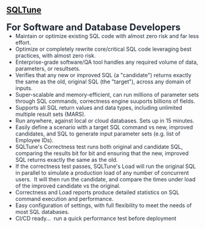 
<h2>
<a target='_blank' href='https://sqltune.io/'> SQLTune </a>
</h2>

<p class=MsoNormal style='margin-bottom:0in;line-height:normal'><b><span
style='font-size:18.0pt;mso-ascii-font-family:Calibri;mso-fareast-font-family:
"Times New Roman";mso-hansi-font-family:Calibri;mso-bidi-font-family:Calibri;
color:#212B36'>For Software and Database Developers</span></b><span
style='font-size:18.0pt;mso-ascii-font-family:Calibri;mso-fareast-font-family:
"Times New Roman";mso-hansi-font-family:Calibri;mso-bidi-font-family:Calibri;
color:#212B36'><o:p></o:p></span></p>

<ul style='margin-top:0in' type=disc>
 <li class=MsoNormal style='color:#212B36;margin-bottom:0in;line-height:normal;
     mso-list:l0 level1 lfo1;tab-stops:list .5in;vertical-align:middle'><span
     style='font-size:10.5pt;mso-ascii-font-family:Calibri;mso-fareast-font-family:
     "Times New Roman";mso-hansi-font-family:Calibri;mso-bidi-font-family:Calibri'>Maintain
     or optimize existing SQL code with almost zero risk and far less effort.</span><span
     style='mso-ascii-font-family:Calibri;mso-fareast-font-family:"Times New Roman";
     mso-hansi-font-family:Calibri;mso-bidi-font-family:Calibri'><o:p></o:p></span></li>
 <li class=MsoNormal style='color:#212B36;margin-bottom:0in;line-height:normal;
     mso-list:l0 level1 lfo1;tab-stops:list .5in;vertical-align:middle'><span
     style='font-size:10.5pt;mso-ascii-font-family:Calibri;mso-fareast-font-family:
     "Times New Roman";mso-hansi-font-family:Calibri;mso-bidi-font-family:Calibri'>Optimize
     or completely rewrite core/critical SQL code leveraging best practices,
     with almost zero risk.</span><span style='mso-ascii-font-family:Calibri;
     mso-fareast-font-family:"Times New Roman";mso-hansi-font-family:Calibri;
     mso-bidi-font-family:Calibri'><o:p></o:p></span></li>
 <li class=MsoNormal style='color:#212B36;margin-bottom:0in;line-height:normal;
     mso-list:l0 level1 lfo1;tab-stops:list .5in;vertical-align:middle'><span
     style='font-size:10.5pt;mso-ascii-font-family:Calibri;mso-fareast-font-family:
     "Times New Roman";mso-hansi-font-family:Calibri;mso-bidi-font-family:Calibri'>Enterprise-grade
     software/QA tool handles any required volume of data, parameters, or <span
     class=SpellE>resultsets</span>.</span><span style='mso-ascii-font-family:
     Calibri;mso-fareast-font-family:"Times New Roman";mso-hansi-font-family:
     Calibri;mso-bidi-font-family:Calibri'><o:p></o:p></span></li>
 <li class=MsoNormal style='color:#212B36;margin-bottom:0in;line-height:normal;
     mso-list:l0 level1 lfo1;tab-stops:list .5in;vertical-align:middle'><span
     style='font-size:10.5pt;mso-ascii-font-family:Calibri;mso-fareast-font-family:
     "Times New Roman";mso-hansi-font-family:Calibri;mso-bidi-font-family:Calibri'>Verifies
     that any new or improved SQL (a &quot;candidate&quot;) returns exactly the
     same as the old, original SQL (the &quot;target&quot;), across any domain
     of inputs.</span><span style='mso-ascii-font-family:Calibri;mso-fareast-font-family:
     "Times New Roman";mso-hansi-font-family:Calibri;mso-bidi-font-family:Calibri'><o:p></o:p></span></li>
 <li class=MsoNormal style='color:#212B36;margin-bottom:0in;line-height:normal;
     mso-list:l0 level1 lfo1;tab-stops:list .5in;vertical-align:middle'><span
     style='font-size:10.5pt;mso-ascii-font-family:Calibri;mso-fareast-font-family:
     "Times New Roman";mso-hansi-font-family:Calibri;mso-bidi-font-family:Calibri'>Super-scalable
     and memory-efficient, can run millions of <span class=GramE>parameter</span>
     sets through SQL commands, correctness engine <span class=SpellE>suuports</span>
     billions of fields.</span><span style='mso-ascii-font-family:Calibri;
     mso-fareast-font-family:"Times New Roman";mso-hansi-font-family:Calibri;
     mso-bidi-font-family:Calibri'><o:p></o:p></span></li>
 <li class=MsoNormal style='color:#212B36;margin-bottom:0in;line-height:normal;
     mso-list:l0 level1 lfo1;tab-stops:list .5in;vertical-align:middle'><span
     style='font-size:10.5pt;mso-ascii-font-family:Calibri;mso-fareast-font-family:
     "Times New Roman";mso-hansi-font-family:Calibri;mso-bidi-font-family:Calibri'>Supports
     all SQL return values and data types, including unlimited multiple result
     sets (MARS).</span><span style='mso-ascii-font-family:Calibri;mso-fareast-font-family:
     "Times New Roman";mso-hansi-font-family:Calibri;mso-bidi-font-family:Calibri'><o:p></o:p></span></li>
 <li class=MsoNormal style='color:#212B36;margin-bottom:0in;line-height:normal;
     mso-list:l0 level1 lfo1;tab-stops:list .5in;vertical-align:middle'><span
     style='font-size:10.5pt;mso-ascii-font-family:Calibri;mso-fareast-font-family:
     "Times New Roman";mso-hansi-font-family:Calibri;mso-bidi-font-family:Calibri'>Run
     anywhere, against local or cloud databases. Sets up in 15 minutes.</span><span
     style='mso-ascii-font-family:Calibri;mso-fareast-font-family:"Times New Roman";
     mso-hansi-font-family:Calibri;mso-bidi-font-family:Calibri'><o:p></o:p></span></li>
 <li class=MsoNormal style='color:#212B36;margin-bottom:0in;line-height:normal;
     mso-list:l0 level1 lfo1;tab-stops:list .5in;vertical-align:middle'><span
     style='font-size:10.5pt;mso-ascii-font-family:Calibri;mso-fareast-font-family:
     "Times New Roman";mso-hansi-font-family:Calibri;mso-bidi-font-family:Calibri'>Easily
     define a scenario with a <span class=GramE>target SQL command vs new,
     improved candidates</span>, and SQL to generate input parameter sets (e.g.
     list of Employee IDs).</span><span style='mso-ascii-font-family:Calibri;
     mso-fareast-font-family:"Times New Roman";mso-hansi-font-family:Calibri;
     mso-bidi-font-family:Calibri'><o:p></o:p></span></li>
 <li class=MsoNormal style='color:#212B36;margin-bottom:0in;line-height:normal;
     mso-list:l0 level1 lfo1;tab-stops:list .5in;vertical-align:middle'><span
     style='font-size:10.5pt;mso-ascii-font-family:Calibri;mso-fareast-font-family:
     "Times New Roman";mso-hansi-font-family:Calibri;mso-bidi-font-family:Calibri'>SQLTune's
     Correctness test runs both original and candidate SQL, comparing the
     results bit for bit and ensuring that the new, improved SQL returns
     exactly the same as the old.</span><span style='mso-ascii-font-family:
     Calibri;mso-fareast-font-family:"Times New Roman";mso-hansi-font-family:
     Calibri;mso-bidi-font-family:Calibri'><o:p></o:p></span></li>
 <li class=MsoNormal style='color:#212B36;margin-bottom:0in;line-height:normal;
     mso-list:l0 level1 lfo1;tab-stops:list .5in;vertical-align:middle'><span
     style='font-size:10.5pt;mso-ascii-font-family:Calibri;mso-fareast-font-family:
     "Times New Roman";mso-hansi-font-family:Calibri;mso-bidi-font-family:Calibri'>If
     the correctness test passes, SQLTune's Load will run the original SQL in
     parallel to simulate a production load of any number of concurrent
     users.&nbsp; It will then run the candidate, and compare the times under
     load of the improved candidate vs the original.</span><span
     style='mso-ascii-font-family:Calibri;mso-fareast-font-family:"Times New Roman";
     mso-hansi-font-family:Calibri;mso-bidi-font-family:Calibri'><o:p></o:p></span></li>
 <li class=MsoNormal style='color:#212B36;margin-bottom:0in;line-height:normal;
     mso-list:l0 level1 lfo1;tab-stops:list .5in;vertical-align:middle'><span
     style='font-size:10.5pt;mso-ascii-font-family:Calibri;mso-fareast-font-family:
     "Times New Roman";mso-hansi-font-family:Calibri;mso-bidi-font-family:Calibri'>Correctness
     and Load reports produce detailed statistics on SQL command execution and
     performance.</span><span style='mso-ascii-font-family:Calibri;mso-fareast-font-family:
     "Times New Roman";mso-hansi-font-family:Calibri;mso-bidi-font-family:Calibri'><o:p></o:p></span></li>
 <li class=MsoNormal style='color:#212B36;margin-bottom:0in;line-height:normal;
     mso-list:l0 level1 lfo1;tab-stops:list .5in;vertical-align:middle'><span
     style='font-size:10.5pt;mso-ascii-font-family:Calibri;mso-fareast-font-family:
     "Times New Roman";mso-hansi-font-family:Calibri;mso-bidi-font-family:Calibri'>Easy
     configuration of settings, with full flexibility to meet the needs of most
     SQL databases.</span><span style='mso-ascii-font-family:Calibri;
     mso-fareast-font-family:"Times New Roman";mso-hansi-font-family:Calibri;
     mso-bidi-font-family:Calibri'><o:p></o:p></span></li>
 <li class=MsoNormal style='color:#212B36;margin-bottom:0in;line-height:normal;
     mso-list:l0 level1 lfo1;tab-stops:list .5in;vertical-align:middle'><span
     style='font-size:10.5pt;mso-ascii-font-family:Calibri;mso-fareast-font-family:
     "Times New Roman";mso-hansi-font-family:Calibri;mso-bidi-font-family:Calibri'>CI/CD
     ready…&nbsp; run a quick performance test before deployment</span><span
     style='mso-ascii-font-family:Calibri;mso-fareast-font-family:"Times New Roman";
     mso-hansi-font-family:Calibri;mso-bidi-font-family:Calibri'><o:p></o:p></span></li>
</ul>

